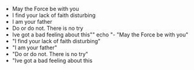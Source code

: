 - May the Force be with you
- I find your lack of faith disturbing
- I am your father
- Do or do not. There is no try
- Ive got a bad feeling about this""
echo "- "May the Force be with you"
- "I find your lack of faith disturbing"
- "I am your father"
- "Do or do not. There is no try"
- "Ive got a bad feeling about this

